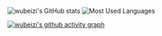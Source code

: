 ![wubeizi's GitHub stats](https://github-readme-stats.vercel.app/api?username=wubeizi&show_icons=true&theme=dark)
![Most Used Languages](https://github-readme-stats.vercel.app/api/top-langs/?username=wubeizi&theme=dark&layout=compact)</br>

[![wubeizi's github activity graph](https://github-readme-activity-graph.vercel.app/graph?username=wubeizi&theme=github-compact)](https://github.com/ashutosh00710/github-readme-activity-graph)

<!--
**wubeizi/wubeizi** is a ✨ _special_ ✨ repository because its `README.md` (this file) appears on your GitHub profile.

Here are some ideas to get you started:

- 🔭 I’m currently working on ...
- 🌱 I’m currently learning ...
- 👯 I’m looking to collaborate on ...
- 🤔 I’m looking for help with ...
- 💬 Ask me about ...
- 📫 How to reach me: ...
- 😄 Pronouns: ...
- ⚡ Fun fact: ...
-->
